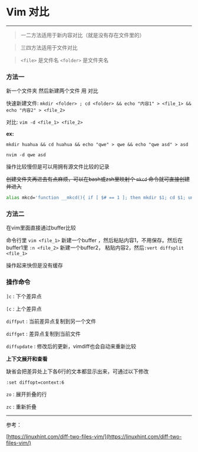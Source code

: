 # Vim 对比

--------

> 一二方法适用于新内容对比（就是没有存在文件里的）

> 三四方法适用于文件对比

> `<file>` 是文件名 `<folder>` 是文件夹名

### 方法一

新一个文件夹 然后新建两个文件 用  对比

快速新建文件: `mkdir <folder> ; cd <folder> && echo "内容1" > <file_1> && echo "内容2" > <file_2>` 

对比: `vim -d <file_1> <file_2>`

**ex:**

`mkdir huahua && cd huahua && echo "qwe" > qwe && echo "qwe asd" > asd` 

`nvim -d qwe asd` 

操作比较慢但是可以用拥有源文件比较的记录

~~创建文件夹再进去有点麻烦，可以在bash或zsh里映射个 `mkcd` 命令就可直接创建并进入~~

```bash
alias mkcd='function __mkcd(){ if [ $# == 1 ]; then mkdir $1; cd $1; unset -f __mkcd; elif [ $# == 2 ]; then mkdir $1 $2; cd $2; unset -f __mkcd; fi }; __mkcd'
```


### 方法二

在vim里面直接通过buffer比较

命令行里 `vim <file_1>` 新建一个buffer ，然后粘贴内容1，不用保存。然后在buffer1里 `:n <file_2>` 新建一个buffer2，
粘贴内容2，然后`:vert diffsplit <file_1>` 

操作起来快但是没有缓存

### 操作命令
`]c` : 下个差异点

`[c` : 上个差异点

`diffput` : 当前差异点复制到另一个文件

`diffget` : 差异点复制到当前文件

`diffupdate` : 修改后的更新，vimdiff也会自动来重新比较

**上下文展开和查看**

缺省会把差异处上下各6行的文本都显示出来，可通过以下修改

`:set diffopt=context:6`

`zo` : 展开折叠的行

`zc` : 重新折叠

--------

参考：

[https://linuxhint.com/diff-two-files-vim/](https://linuxhint.com/diff-two-files-vim/) 
